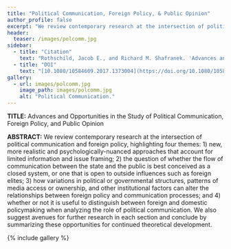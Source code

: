 ```yaml
---
title: "Political Communication, Foreign Policy, & Public Opinion"
author_profile: false
excerpt: "We review contemporary research at the intersection of political communication and foreign policy."
header:
  teaser: /images/polcomm.jpg
sidebar:
  - title: "Citation"
    text: "Rothschild, Jacob E., and Richard M. Shafranek. 'Advances and opportunities in the study of political communication, foreign policy, and public opinion.' _Political Communication_ 34, no. 4 (2017): 634-643."
  - title: "DOI"
    text: "[10.1080/10584609.2017.1373004](https://doi.org/10.1080/10584609.2017.1373004)"
gallery:
  - url: images/polcomm.jpg
    image_path: images/polcomm.jpg
    alt: "Political Communication."
---
```


**TITLE:** Advances and Opportunities in the Study of Political Communication, Foreign Policy, and Public Opinion

**ABSTRACT:** We review contemporary research at the intersection of political communication and foreign policy, highlighting four themes: 1) new, more realistic and psychologically-nuanced approaches that account for limited information and issue framing; 2) the question of whether the flow of communication between the state and the public is best conceived as a closed system, or one that is open to outside influences such as foreign elites; 3) how variations in political or governmental structures, patterns of media access or ownership, and other institutional factors can alter the relationships between foreign policy and communication processes; and 4) whether or not it is useful to distinguish between foreign and domestic policymaking when analyzing the role of political communication. We also suggest avenues for further research in each section and conclude by summarizing these opportunities for continued theoretical development.



{% include gallery %}
